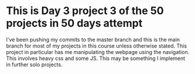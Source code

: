 # This is Day 3 project 3 of the 50 projects in 50 days attempt

I've been pushing my commits to the master branch and this is the main branch for most of my projects in this course unless otherwise stated. This project in particular has me manipulating the webpage using the navigation. This involves heavy css and some JS. This may be something I implement in further solo projects.
